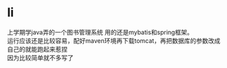 # li
上学期学java弄的一个图书管理系统 用的还是mybatis和spring框架。<br>
运行应该还是比较容易，配好maven环境再下载tomcat，再把数据库的参数改成自己的就能跑起来惹捏<br>
因为比较简单就不多写了
